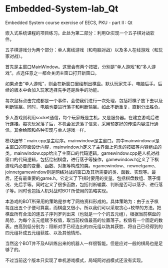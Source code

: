 # Embedded-System-lab_Qt
Embedded System course exercise of EECS, PKU - part II : Qt

嵌入式系统课程的项目练习。此处为第二部分：利用Qt实现一个五子棋对战软件。

五子棋游戏分为两个部分：单人离线游戏（和电脑对战）以及多人在线游戏（和玩家对战）。

首先是主窗口MainWindow。这里会有两个按钮，分别是“单人游戏”和“多人游戏”。点选任意之一都会关闭主窗口打开新窗口。

如果点击“单人游戏”，则会在新窗口里绘制出棋盘。默认玩家先手，电脑后手。后续的版本中会加入玩家选择先手还是后手的功能。

每次鼠标点击完成都是一个事件，会使我们进行一次处理，包括将棋子放下去以及判断输赢。同时，电脑也要进行落子和判断输赢。如此不断重复，直到分出胜负。

多人游戏则利用socket通信，每个玩家既是主机，又是服务器。在建立游戏后进行连接。每次玩家落子后，本机会发送落子信息，采用预定好的传递内容进行通信。其余绘图和各种实现与单人游戏一样。

模块细节：main.cpp是主程序。mainwindow是主窗口。其中mainwindow.ui是主窗口的界面设计内容，mainwindow.h定义了主界面上包含的按钮等内容组成的类。mainwindow.cpp给出了主窗口的代码逻辑。gamewindow.cpp是人机对战窗口的代码逻辑，包括绘制棋盘，进行落子等操作，gamewindow.h定义了下棋游戏内必要的变量、函数、对象等构成的类。ngamewindow、newnetgame、joinnetgamewindow则是网络对战的窗口及其所需要的类、函数、实现等。最后，还有最重要的game.h。它定义了下棋时要用的变量。包括棋盘数组、落子情况、先后手等。同时定义了很多函数，包括判断输赢、判断是否可以落子、进行落子等。同时也包括人机对战时BOT所使用的策略实现。

本游戏的BOT所采用的策略是参考了网络资料形成的。具体策略为：由于五子棋每连出五个子便可算赢，而棋盘又很小，所以我们可以采取贪心+枚举的方法。把棋盘所有合法的连五子序列罗列出来（也就是一个个的五元组），根据当前棋盘的局势，为每个五元组赋予权值，取当前权值最高的位置落子。权值有一个固定的数表。由高到低分别为：阻断对手已经连出的四元组以防其获胜、将自己已经得到的四元组补成五元组获胜、以及其他情形。

当然这个BOT并不及AI训练出来的机器人一样很智能。但是应对一般的棋局也是足够了的。

不过当前这个版本只实现了单机游戏模式，局域网对战模式还没有实现。
